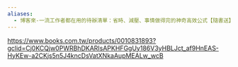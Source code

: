 ```yaml
---
aliases:
  - 博客來-一流工作者都在用的待辦清單：省時、減壓、事情做得完的神奇高效公式【隨書送】一流工作者都在用的待辦清單 神奇公式練習冊
---
```


https://www.books.com.tw/products/0010831893?gclid=Cj0KCQjw0PWRBhDKARIsAPKHFGgUy186V3yHBLJct_af9HnEAS-HyKEw-a2CKjs5n5J4kncDsVatXNkaAupMEALw_wcB